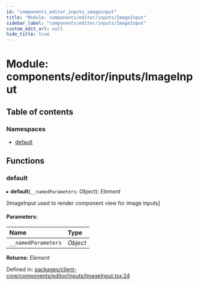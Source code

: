 ```yaml
---
id: "components_editor_inputs_imageinput"
title: "Module: components/editor/inputs/ImageInput"
sidebar_label: "components/editor/inputs/ImageInput"
custom_edit_url: null
hide_title: true
---
```


# Module: components/editor/inputs/ImageInput

## Table of contents

### Namespaces

- [default](components_editor_inputs_imageinput.default.md)

## Functions

### default

▸ **default**(`__namedParameters`: *Object*): *Element*

[ImageInput used to render component view for image inputs]

#### Parameters:

Name | Type |
:------ | :------ |
`__namedParameters` | *Object* |

**Returns:** *Element*

Defined in: [packages/client-core/components/editor/inputs/ImageInput.tsx:24](https://github.com/xr3ngine/xr3ngine/blob/66a84a950/packages/client-core/components/editor/inputs/ImageInput.tsx#L24)
